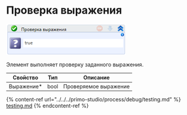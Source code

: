 # Проверка выражения

![](<../../../.gitbook/assets/image (121).png>)

Элемент выполняет проверку заданного выражения.


| Свойство    | Тип  | Описание              |
| ----------- | ---- | --------------------- |
| Выражение\* | bool | Проверяемое выражение |

{% content-ref url="../../../primo-studio/process/debug/testing.md" %}
[testing.md](../../../primo-studio/process/debug/testing.md)
{% endcontent-ref %}
